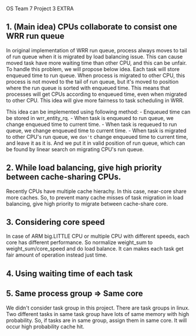 OS Team 7 Project 3 EXTRA

## 1. (Main idea) CPUs collaborate to consist one WRR run queue

In original implementation of WRR run queue, process always moves to tail of run queue when it is migrated by load balancing issue. This can cause moved task have more waiting time than other CPU, and this can be unfair. To handle this problem, we will propose below idea.
Each task will store enqueued time to run queue. When process is migrated to other CPU, this process is not moved to the tail of run queue, but it's moved to position where the run queue is sorted with enqueued time. This means that processes will get CPUs according to enqueued time, even when migrated to other CPU. This idea will give more fairness to task scheduling in WRR.

This idea can be implemented using following method:
	- Enqueued time can be stored in wrr_entity_rq.
	- When task is enqueued to run queue, we change enqueued time to current time.
	- When task is requeued to run queue, we change enqueued time to current time.
	- When task is migrated to other CPU's run queue, we `don't` change enqueued time to current time, and leave it as it is. And we put it in valid position of run queue, which can be found by linear search on migrating CPU's run queue.

## 2. While load balancing, give high priority between cache-sharing CPUs.

Recently CPUs have multiple cache hierachy. In this case, near-core share more caches. So, to prevent many cache misses of task migration in load balancing, give high priority to migrate between cache-share core.

## 3. Considering core speed

In case of ARM big.LITTLE CPU or multiple CPU with different speeds, each core has different performance. So normalize weight_sum to weight_sum/core_speed and do load balance. It can makes each task get fair amount of operation instead just time.

## 4. Using waiting time of each task


## 5. Same process group => Same core

We didn't consider task group in this project. There are task groups in linux. Two different tasks in same task group have lots of same memory with high probability. So, if tasks are in same group, assign them in same core. It will occur high probability cache hit.

